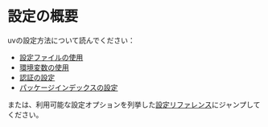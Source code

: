 # 設定の概要

uvの設定方法について読んでください：

- [設定ファイルの使用](./files.md)
- [環境変数の使用](./environment.md)
- [認証の設定](./authentication.md)
- [パッケージインデックスの設定](./indexes.md)

または、利用可能な設定オプションを列挙した[設定リファレンス](../reference/settings.md)にジャンプしてください。

